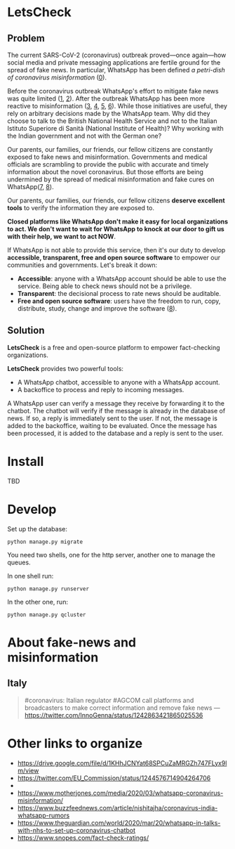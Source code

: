# LetsCheck

## Problem

The current SARS-CoV-2 (coronavirus) outbreak proved—once again—how social media and private messaging applications are fertile ground for the spread of fake news. In particular, WhatsApp has been defined *a petri-dish of coronavirus misinformation* ([0][motherjones:petri]).

Before the coronavirus outbreak WhatsApp's effort to mitigate fake news was quite limited ([1][whatsapp:fake-news-tips], [2][cnn:fake-news-india-elections]). After the outbreak WhatsApp has been more reactive to misinformation ([3][bloomberg:fake-news-india-covid], [4][whatsapp:covid-19], [5][guardian:nhs-chatbot], [6][techcrunch:info-hub]). While those initiatives are useful, they rely on arbitrary decisions made by the WhatsApp team. Why did they choose to talk to the British National Health Service and not to the Italian Istituto Superiore di Sanità (National Institute of Health)? Why working with the Indian government and not with the German one?

Our parents, our families, our friends, our fellow citizens are constantly exposed to fake news and misinformation. Governments and medical officials are scrambling to provide the public with accurate and timely information about the novel coronavirus. But those efforts are being undermined by the spread of medical misinformation and fake cures on WhatsApp([7][cnn:coronavirus-misinformation], [8][politico:fake-news]).

Our parents, our families, our friends, our fellow citizens **deserve excellent tools** to verify the information they are exposed to.

**Closed platforms like WhatsApp don't make it easy for local organizations to act. We don't want to wait for WhatsApp to knock at our door to gift us with their help, we want to act NOW**.

If WhatsApp is not able to provide this service, then it's our duty to develop **accessible, transparent, free and open source software** to empower our communities and governments. Let's break it down:

- **Accessible**: anyone with a WhatsApp account should be able to use the service. Being able to check news should not be a privilege.
- **Transparent**: the decisional process to rate news should be auditable.
- **Free and open source software**: users have the freedom to run, copy, distribute, study, change and improve the software ([8][gnu:free-software]).

## Solution

**LetsCheck** is a free and open-source platform to empower fact-checking organizations.

**LetsCheck** provides two powerful tools:

- A WhatsApp chatbot, accessible to anyone with a WhatsApp account.
- A backoffice to process and reply to incoming messages.


A WhatsApp user can verify a message they receive by forwarding it to the chatbot. The chatbot will verify if the message is already in the database of news. If so, a reply is immediately sent to the user. If not, the message is added to the backoffice, waiting to be evaluated. Once the message has been processed, it is added to the database and a reply is sent to the user.



# Install
TBD

# Develop

Set up the database:

```
python manage.py migrate
```

You need two shells, one for the http server, another one to manage the queues.

In one shell run:

```
python manage.py runserver
```

In the other one, run:

```
python manage.py qcluster
```

# About fake-news and misinformation

## Italy

> #coronavirus: Italian regulator #AGCOM call platforms and broadcasters to make correct information and remove fake news
— https://twitter.com/InnoGenna/status/1242863421865025536


# Other links to organize

- https://drive.google.com/file/d/1KHhJCNYat68SPCuZaMRGZh747FLyx9lm/view
- https://twitter.com/EU_Commission/status/1244576714904264706
- [](https://twitter.com/InnoGenna/status/1242863421865025536)
- https://www.motherjones.com/media/2020/03/whatsapp-coronavirus-misinformation/
- https://www.buzzfeednews.com/article/nishitajha/coronavirus-india-whatsapp-rumors
- https://www.theguardian.com/world/2020/mar/20/whatsapp-in-talks-with-nhs-to-set-up-coronavirus-chatbot
- https://www.snopes.com/fact-check-ratings/


[motherjones:petri]: https://www.motherjones.com/media/2020/03/whatsapp-coronavirus-misinformation/
[whatsapp:fake-news-tips]: https://faq.whatsapp.com/26000216
[whatsapp:fake-news-video]: https://www.youtube.com/watch?v=Z2C3HD9v0uY
[cnn:fake-news-india-elections]: https://edition.cnn.com/2019/04/02/tech/whatsapp-india-tip-line-election/index.html
[techcrunch:info-hub]: https://techcrunch.com/2020/03/18/whatsapp-unveils-1m-grant-and-info-hub-to-fight-coronavirus-rumors/
[bloomberg:fake-news-india-covid]: https://www.bloombergquint.com/coronavirus-outbreak/india-launches-whatsapp-chatbot-to-curb-fake-news-on-coronavirus
[guardian:nhs-chatbot]: https://www.theguardian.com/world/2020/mar/20/whatsapp-in-talks-with-nhs-to-set-up-coronavirus-chatbot
[whatsapp:covid-19]: https://www.whatsapp.com/coronavirus
[cnn:coronavirus-misinformation]: https://edition.cnn.com/2020/03/18/tech/whatsapp-coronavirus-misinformation/index.html
[gnu:free-software]: https://www.gnu.org/philosophy/free-sw.html.en
[politico:fake-news]: https://www.politico.eu/article/the-coronavirus-covid19-fake-news-pandemic-sweeping-whatsapp-misinformation/
